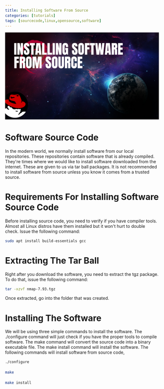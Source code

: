 ```yaml
---
title: Installing Software From Source
categories: [tutorials]
tags: [sourcecode,linux,opensource,software]
---
```


![Alt Text](/assets/img/Installing-Software-From-Source-Code.png)

# Software Source Code

In the modern world, we normally install software from our local repositories. These repositories contain software that is already compiled. They're times where we would like to install software downloaded from the internet. These are given to us via tar ball packages. It is not recommended to install software from source unless you know it comes from a trusted source.

# Requirements For Installing Software Source Code

Before installing source code, you need to verify if you have compiler tools. Almost all Linux distros have them installed but it won't hurt to double check. Issue the following command:

```bash
sudo apt install build-essentials gcc
```
# Extracting The Tar Ball

Right after you download the software, you need to extract the tgz package. To do that, issue the following command:

```bash
tar -xzvf nmap-7.93.tgz
```

Once extracted, go into the folder that was created.

# Installing The Software

We will be using three simple commands to install the software. The ./configure command will just check if you have the proper tools to compile software. The make command will convert the source code into a binary executable file. The make install command will install the software. The following commands will install software from source code,

```bash
./configure

make

make install
```